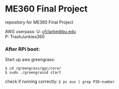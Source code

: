 # ME360 Final Project
repository for ME360 Final Project

AWS userpass:
U: cfclarke@bu.edu \
P: TrashJunkies360


### After RPi boot:
Start up aws greengrass:

`$ cd /greengrass/ggc/core/`  \
`$ sudo ./greengrassd start` 

check if running correctly:
`$ ps aux | grep PID-number`

